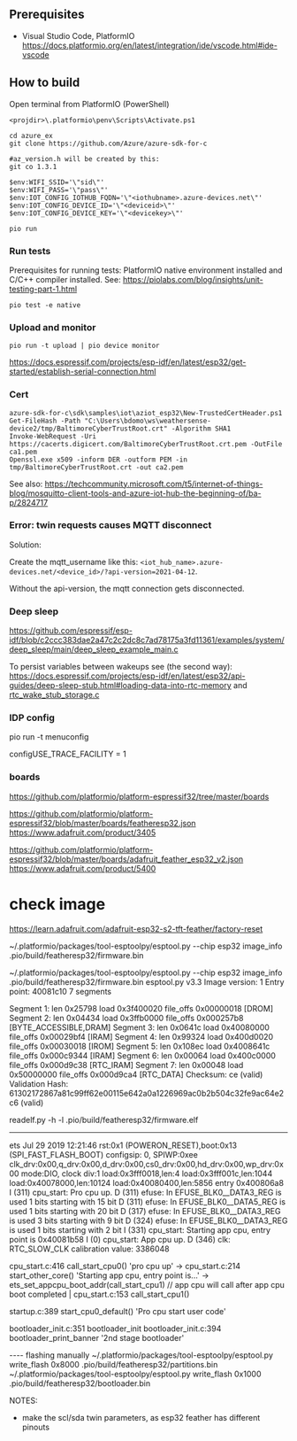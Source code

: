
## Prerequisites

* Visual Studio Code, PlatformIO https://docs.platformio.org/en/latest/integration/ide/vscode.html#ide-vscode

## How to build

Open terminal from PlatformIO (PowerShell)

```
<projdir>\.platformio\penv\Scripts\Activate.ps1

cd azure_ex
git clone https://github.com/Azure/azure-sdk-for-c

#az_version.h will be created by this:
git co 1.3.1

$env:WIFI_SSID='\"sid\"'
$env:WIFI_PASS='\"pass\"'
$env:IOT_CONFIG_IOTHUB_FQDN='\"<iothubname>.azure-devices.net\"'
$env:IOT_CONFIG_DEVICE_ID='\"<deviceid>\"'
$env:IOT_CONFIG_DEVICE_KEY='\"<devicekey>\"'

pio run
```

### Run tests

Prerequisites for running tests: PlatformIO native environment installed and C/C++ compiler installed. See: https://piolabs.com/blog/insights/unit-testing-part-1.html

```
pio test -e native
```

### Upload and monitor

```
pio run -t upload | pio device monitor
```

https://docs.espressif.com/projects/esp-idf/en/latest/esp32/get-started/establish-serial-connection.html


### Cert

```
azure-sdk-for-c\sdk\samples\iot\aziot_esp32\New-TrustedCertHeader.ps1
Get-FileHash -Path "C:\Users\bdomo\ws\weathersense-device2/tmp/BaltimoreCyberTrustRoot.crt" -Algorithm SHA1
Invoke-WebRequest -Uri https://cacerts.digicert.com/BaltimoreCyberTrustRoot.crt.pem -OutFile ca1.pem
Openssl.exe x509 -inform DER -outform PEM -in tmp/BaltimoreCyberTrustRoot.crt -out ca2.pem
```

See also: https://techcommunity.microsoft.com/t5/internet-of-things-blog/mosquitto-client-tools-and-azure-iot-hub-the-beginning-of/ba-p/2824717


### Error: twin requests causes MQTT disconnect

Solution: 

Create the mqtt_username like this: `<iot_hub_name>.azure-devices.net/<device_id>/?api-version=2021-04-12`.

Without the api-version, the mqtt connection gets disconnected.


### Deep sleep

https://github.com/espressif/esp-idf/blob/c2ccc383dae2a47c2c2dc8c7ad78175a3fd11361/examples/system/deep_sleep/main/deep_sleep_example_main.c

To persist variables between wakeups see (the second way): https://docs.espressif.com/projects/esp-idf/en/latest/esp32/api-guides/deep-sleep-stub.html#loading-data-into-rtc-memory and [rtc_wake_stub_storage.c](lib/telemetry/rtc_wake_stub_storage.c)


### IDP config

pio run -t menuconfig

configUSE_TRACE_FACILITY = 1


### boards


https://github.com/platformio/platform-espressif32/tree/master/boards


https://github.com/platformio/platform-espressif32/blob/master/boards/featheresp32.json
https://www.adafruit.com/product/3405


https://github.com/platformio/platform-espressif32/blob/master/boards/adafruit_feather_esp32_v2.json
https://www.adafruit.com/product/5400


# check image

https://learn.adafruit.com/adafruit-esp32-s2-tft-feather/factory-reset

~/.platformio/packages/tool-esptoolpy/esptool.py --chip esp32 image_info .pio/build/featheresp32/firmware.bin 

~/.platformio/packages/tool-esptoolpy/esptool.py --chip esp32 image_info .pio/build/featheresp32/firmware.bin 
esptool.py v3.3
Image version: 1
Entry point: 40081c10
7 segments

Segment 1: len 0x25798 load 0x3f400020 file_offs 0x00000018 [DROM]
Segment 2: len 0x04434 load 0x3ffb0000 file_offs 0x000257b8 [BYTE_ACCESSIBLE,DRAM]
Segment 3: len 0x0641c load 0x40080000 file_offs 0x00029bf4 [IRAM]
Segment 4: len 0x99324 load 0x400d0020 file_offs 0x00030018 [IROM]
Segment 5: len 0x108ec load 0x4008641c file_offs 0x000c9344 [IRAM]
Segment 6: len 0x00064 load 0x400c0000 file_offs 0x000d9c38 [RTC_IRAM]
Segment 7: len 0x00048 load 0x50000000 file_offs 0x000d9ca4 [RTC_DATA]
Checksum: ce (valid)
Validation Hash: 61302172867a81c99ff62e00115e642a0a1226969ac0b2b504c32fe9ac64e2c6 (valid)



readelf.py -h -l  .pio/build/featheresp32/firmware.elf 

------
ets Jul 29 2019 12:21:46
rst:0x1 (POWERON_RESET),boot:0x13 (SPI_FAST_FLASH_BOOT)
configsip: 0, SPIWP:0xee
clk_drv:0x00,q_drv:0x00,d_drv:0x00,cs0_drv:0x00,hd_drv:0x00,wp_drv:0x00
mode:DIO, clock div:1
load:0x3fff0018,len:4
load:0x3fff001c,len:1044
load:0x40078000,len:10124
load:0x40080400,len:5856
entry 0x400806a8
I (311) cpu_start: Pro cpu up.
D (311) efuse: In EFUSE_BLK0__DATA3_REG is used 1 bits starting with 15 bit
D (311) efuse: In EFUSE_BLK0__DATA5_REG is used 1 bits starting with 20 bit
D (317) efuse: In EFUSE_BLK0__DATA3_REG is used 3 bits starting with 9 bit
D (324) efuse: In EFUSE_BLK0__DATA3_REG is used 1 bits starting with 2 bit
I (331) cpu_start: Starting app cpu, entry point is 0x40081b58
I (0) cpu_start: App cpu up.
D (346) clk: RTC_SLOW_CLK calibration value: 3386048





cpu_start.c:416 call_start_cpu0() 'pro cpu up'
    -> cpu_start.c:214 start_other_core()  'Starting app cpu, entry point is...'
    -> ets_set_appcpu_boot_addr(call_start_cpu1) // app cpu will call after app cpu boot completed
|
cpu_start.c:153 call_start_cpu1()

startup.c:389 start_cpu0_default() 'Pro cpu start user code'

bootloader_init.c:351 bootloader_init
    bootloader_init.c:394 bootloader_print_banner '2nd stage bootloader'



---- flashing manually
~/.platformio/packages/tool-esptoolpy/esptool.py write_flash 0x8000 .pio/build/featheresp32/partitions.bin 
~/.platformio/packages/tool-esptoolpy/esptool.py write_flash 0x1000 .pio/build/featheresp32/bootloader.bin 


NOTES:

- make the scl/sda twin parameters, as esp32 feather has different pinouts
